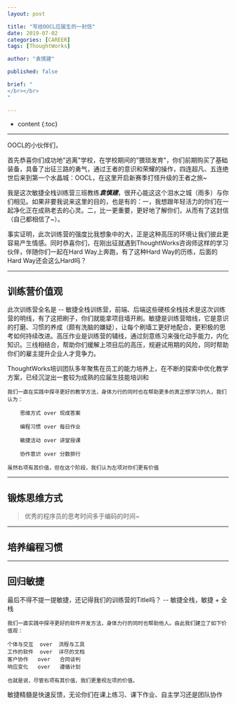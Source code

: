 ```yaml
---
layout: post

title: "写给OOCL应届生的一封信"
date: 2019-07-02
categories: [CAREER]
tags: [ThoughtWorks]

author: "袁慎建"

published: false

brief: "
</br></br>
"

---
```


* content
{:toc}

---


OOCL的小伙伴们，

首先恭喜你们成功地"逃离"学校，在学校期间的"猥琐发育"，你们前期购买了基础装备，具备了出征三路的勇气，通过王者的意识和荣耀的操作，四连超凡、五连绝世后来到第一个水晶城：OOCL，在这里开启新赛季打怪升级的王者之旅~

我是这次敏捷全栈训练营三班教练***袁慎建***，很开心能这这个泪水之城（雨多）与你们相见。如果非要我说来这里的目的，也是有的：一，我想跟年轻活力的你们在一起净化正在成熟老去的心灵。二，比一更重要，更好地了解你们，从而有了这封信（自己都相信了~）。


事实证明，此次训练营的强度比我想象中的大，正是这种高压的环境让我们彼此更容易产生情感。同时恭喜你们，在刚出征就遇到ThoughtWorks咨询师这样的学习伙伴，伴随你们一起在Hard Way上奔跑，有了这种Hard Way的历练，后面的Hard Way还会这么Hard吗？


---

## 训练营价值观
此次训练营全名是 -- 敏捷全栈训练营，前端、后端这些硬核全栈技术是这次训练营的明线，有了这把刷子，你们就能拿项目墙开刷。敏捷是训练营暗线，它是意识的打磨、习惯的养成（颇有洗脑的嫌疑），让每个刷墙工更好地配合，更积极的思考如何持续改进。高压作业是训练营的辅线，通过刻意练习来强化动手能力，内化知识。三线相结合，帮助你们缓解上项目后的高压，规避试用期的风险，同时帮助你们的雇主提升企业人才竞争力。


ThoughtWorks培训团队多年聚焦在员工的能力培养上，在不断的探索中优化教学方案，已经沉淀出一套较为成熟的应届生技能培训和

```
我们一直在实践中探寻更好的教学方法，身体力行的同时也在帮助更多的真正想学习的人，我们认为：
 
    思维方式 over 现成答案

    编程习惯 over 每日作业

    敏捷活动 over 讲堂授课

    协作意识 over 分数排行

虽然右项有其价值，但在这个阶段，我们认为左项对你们更有价值
```

---

## 锻炼思维方式
> 优秀的程序员的思考时间多于编码的时间~


---

## 培养编程习惯


---
## 回归敏捷
最后不得不提一提敏捷，还记得我们的训练营的Title吗？ -- 敏捷全栈，敏捷 + 全栈


```
我们一直实践中探寻更好的软件开发方法，身体力行的同时也帮助他人。由此我们建立了如下价值观：

个体与交互  over  流程与工具
工作的软件  over  详尽的文档
客户协作   over   合同谈判
响应变化   over   遵循计划

也就是说，尽管右项有其价值，我们更重视左项的价值。
```

敏捷精髓是快速反馈，无论你们在课上练习、课下作业、自主学习还是团队协作




















